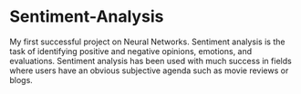 # Sentiment-Analysis
My first successful project on Neural Networks.
Sentiment analysis is the task of identifying positive and negative opinions, emotions, and evaluations. Sentiment analysis has been used with much success in fields where users have an obvious subjective agenda such as movie reviews or blogs. 
